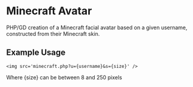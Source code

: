 # Minecraft Avatar

PHP/GD creation of a Minecraft facial avatar based on a given username, constructed from their Minecraft skin.

## Example Usage

    <img src='minecraft.php?u={username}&s={size}' />
   
Where {size} can be between 8 and 250 pixels